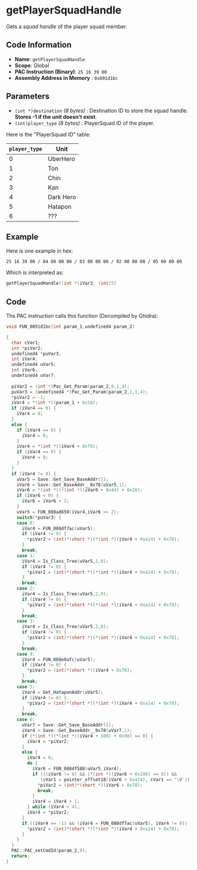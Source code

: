 # getPlayerSquadHandle

Gets a *squad handle* of the player squad member.

## Code Information

- **Name**: `getPlayerSquadHandle`
- **Scope**: Global
- **PAC Instruction (Binary)**: `25 16 39 00`
- **Assembly Address in Memory** : `0x891d1bc`

## Parameters

- `(int *)destination` *(8 bytes)* : Destination ID to store the squad handle. **Stores -1 if the unit doesn't exist**.
- `(int)player_type` *(8 bytes)* : PlayerSquad ID of the player.

Here is the "PlayerSquad ID" table:

|`player_type`|Unit|
|---|---|
|0|UberHero|
|1|Ton|
|2|Chin|
|3|Kan|
|4|Dark Hero|
|5|Hatapon|
|6|???|

## Example

Here is one example in hex:

```25 16 39 00 / 04 00 00 00 / 03 00 00 00 / 02 00 00 00 / 05 00 00 00```

Which is interpreted as:

```c
getPlayerSquadHandle((int *)iVar3, (int)5)
```

## Code

Ths PAC instruction calls this function (Decompiled by Ghidra):

```c
void FUN_0891d1bc(int param_1,undefined4 param_2)

{
  char cVar1;
  int *piVar2;
  undefined4 *puVar3;
  int iVar4;
  undefined4 uVar5;
  int iVar6;
  undefined4 uVar7;
  
  piVar2 = (int *)Pac_Get_Param(param_2,0,1,4);
  puVar3 = (undefined4 *)Pac_Get_Param(param_2,1,1,4);
  *piVar2 = -1;
  iVar4 = *(int *)(param_1 + 0x10);
  if (iVar4 == 0) {
    iVar4 = 0;
  }
  else {
    if (iVar4 == 0) {
      iVar4 = 0;
    }
    iVar4 = *(int *)(iVar4 + 0xf8);
    if (iVar4 == 0) {
      iVar4 = 0;
    }
  }
  if (iVar4 != 0) {
    uVar5 = Save::Get_Save_BaseAddr(1);
    iVar6 = Save::Get_BaseAddr__0x78(uVar5,1);
    iVar6 = *(int *)(*(int *)(iVar6 + 0x44) + 0x28);
    if (iVar6 < 0) {
      iVar6 = iVar6 + 3;
    }
    uVar5 = FUN_088a8650(iVar4,iVar6 >> 2);
    switch(*puVar3) {
    case 0:
      iVar4 = FUN_088df7ac(uVar5);
      if (iVar4 != 0) {
        *piVar2 = (int)*(short *)(*(int *)(iVar4 + 0xa14) + 0x78);
      }
      break;
    case 1:
      iVar4 = Is_Class_Tree(uVar5,1,0);
      if (iVar4 != 0) {
        *piVar2 = (int)*(short *)(*(int *)(iVar4 + 0xa14) + 0x78);
      }
      break;
    case 2:
      iVar4 = Is_Class_Tree(uVar5,2,0);
      if (iVar4 != 0) {
        *piVar2 = (int)*(short *)(*(int *)(iVar4 + 0xa14) + 0x78);
      }
      break;
    case 3:
      iVar4 = Is_Class_Tree(uVar5,3,0);
      if (iVar4 != 0) {
        *piVar2 = (int)*(short *)(*(int *)(iVar4 + 0xa14) + 0x78);
      }
      break;
    case 4:
      iVar4 = FUN_088e0afc(uVar5);
      if (iVar4 != 0) {
        *piVar2 = (int)*(short *)(iVar4 + 0x78);
      }
      break;
    case 5:
      iVar4 = Get_HataponAddr(uVar5);
      if (iVar4 != 0) {
        *piVar2 = (int)*(short *)(*(int *)(iVar4 + 0xa14) + 0x78);
      }
      break;
    case 6:
      uVar7 = Save::Get_Save_BaseAddr(1);
      iVar4 = Save::Get_BaseAddr__0x78(uVar7,1);
      if (*(int *)(*(int *)(iVar4 + 100) + 0x98) == 0) {
        iVar4 = *piVar2;
      }
      else {
        iVar4 = 0;
        do {
          iVar6 = FUN_088df588(uVar5,iVar4);
          if (((iVar6 != 0) && (*(int *)(iVar6 + 0x188) == 0)) &&
             (cVar1 = pointer_offset18(iVar6 + 0x474), cVar1 == '\0')) {
            *piVar2 = (int)*(short *)(iVar6 + 0x78);
            break;
          }
          iVar4 = iVar4 + 1;
        } while (iVar4 < 4);
        iVar4 = *piVar2;
      }
      if ((iVar4 == -1) && (iVar4 = FUN_088df7ac(uVar5), iVar4 != 0)) {
        *piVar2 = (int)*(short *)(*(int *)(iVar4 + 0xa14) + 0x78);
      }
    }
  }
  PAC::PAC_setCmdId(param_2,0);
  return;
}
```

